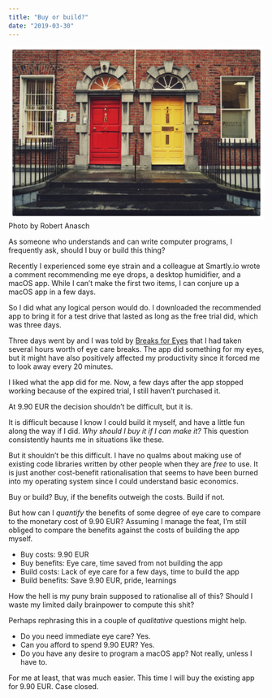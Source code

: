 ```yaml
---
title: "Buy or build?"
date: "2019-03-30"
---
```


![buy or build nick ang](images/buy-or-build-nick-ang-1024x698.jpg) Photo by Robert Anasch

As someone who understands and can write computer programs, I frequently ask, should I buy or build this thing?

Recently I experienced some eye strain and a colleague at Smartly.io wrote a comment recommending me eye drops, a desktop humidifier, and a macOS app. While I can’t make the first two items, I can conjure up a macOS app in a few days.

So I did what any logical person would do. I downloaded the recommended app to bring it for a test drive that lasted as long as the free trial did, which was three days.

Three days went by and I was told by [Breaks for Eyes](https://breaksforeyes.app/) that I had taken several hours worth of eye care breaks. The app did something for my eyes, but it might have also positively affected my productivity since it forced me to look away every 20 minutes.

I liked what the app did for me. Now, a few days after the app stopped working because of the expired trial, I still haven’t purchased it.

At 9.90 EUR the decision shouldn’t be difficult, but it is.

It is difficult because I know I could build it myself, and have a little fun along the way if I did. _Why should I buy it if I can make it?_ This question consistently haunts me in situations like these.

But it shouldn’t be this difficult. I have no qualms about making use of existing code libraries written by other people when they are _free_ to use. It is just another cost-benefit rationalisation that seems to have been burned into my operating system since I could understand basic economics.

Buy or build? Buy, if the benefits outweigh the costs. Build if not.

But how can I _quantify_ the benefits of some degree of eye care to compare to the monetary cost of 9.90 EUR? Assuming I manage the feat, I’m still obliged to compare the benefits against the costs of building the app myself.

- Buy costs: 9.90 EUR
- Buy benefits: Eye care, time saved from not building the app
- Build costs: Lack of eye care for a few days, time to build the app
- Build benefits: Save 9.90 EUR, pride, learnings

How the hell is my puny brain supposed to rationalise all of this? Should I waste my limited daily brainpower to compute this shit?

Perhaps rephrasing this in a couple of _qualitative_ questions might help.

- Do you need immediate eye care? Yes.
- Can you afford to spend 9.90 EUR? Yes.
- Do you have any desire to program a macOS app? Not really, unless I have to.

For me at least, that was much easier. This time I will buy the existing app for 9.90 EUR. Case closed.

